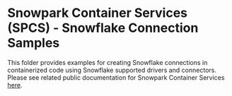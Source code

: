 # Snowpark Container Services (SPCS) - Snowflake Connection Samples

This folder provides examples for creating Snowflake connections in containerized code using Snowflake supported drivers and connectors. Please see related public documentation for Snowpark Container Services [here](https://docs.snowflake.com/en/developer-guide/snowpark-container-services/additional-considerations-services-jobs#connecting-to-snowflake-from-inside-a-container).
